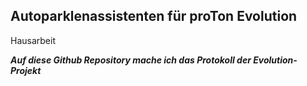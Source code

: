 ## Autoparklenassistenten für proTon Evolution
Hausarbeit 

***Auf diese Github Repository mache ich das Protokoll der Evolution-Projekt***
